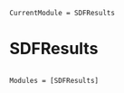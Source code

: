 ```@meta
CurrentModule = SDFResults
```

# SDFResults

```@index
```

```@autodocs
Modules = [SDFResults]
```
